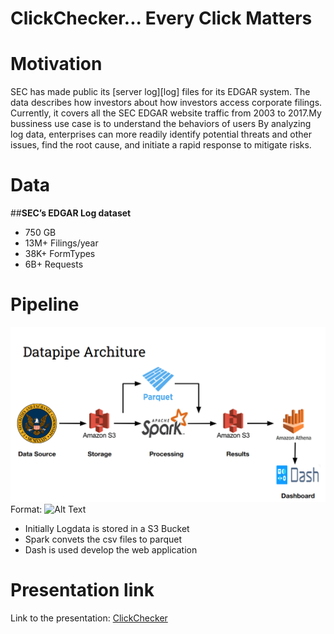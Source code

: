 # ClickChecker... Every Click Matters

# Motivation
SEC has made public its [server log][log] files for its EDGAR system. The data describes how investors about how investors access corporate filings. Currently, it covers all the SEC EDGAR website traffic from 2003 to 2017.My bussiness use case is to understand the behaviors of users
By analyzing log data, enterprises can more readily identify potential threats and other issues, find the root cause, and initiate a rapid response to mitigate risks.

# Data 
##**SEC’s EDGAR Log dataset**
* 750 GB 
* 13M+ Filings/year
* 38K+ FormTypes
* 6B+ Requests

# Pipeline
![GitHub Logo](/docs/pipeline.png)
Format: ![Alt Text](url)

* Initially Logdata is stored in a S3 Bucket
* Spark convets the csv files to parquet
* Dash is used develop the web application

# Presentation link
Link to the presentation: [ClickChecker](https://docs.google.com/presentation/d/1Wpjc7b85ut5BtaOwysQbTulW6dZ_S2j5ONbN9iG-YVk/edit#slide=id.p)

